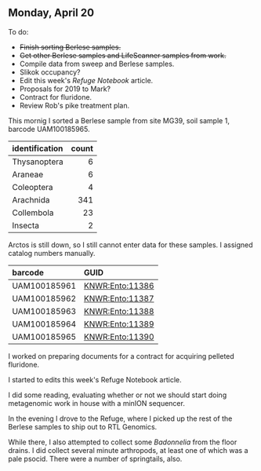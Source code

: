
## Monday, April 20

To do:

* ~~Finish sorting Berlese samples.~~
* ~~Get other Berlese samples and LifeScanner samples from work.~~
* Compile data from sweep and Berlese samples.
* Slikok occupancy?
* Edit this week's *Refuge Notebook* article.
* Proposals for 2019 to Mark?
* Contract for fluridone.
* Review Rob's pike treatment plan.

This mornig I sorted a Berlese sample from site MG39, soil sample 1, barcode UAM100185965.

identification|count
:---|---:
Thysanoptera|6
Araneae|6
Coleoptera|4
Arachnida|341
Collembola|23
Insecta|2

Arctos is still down, so I still cannot enter data for these samples. I assigned catalog numbers manually.

barcode|GUID
:---|:---
UAM100185961|[KNWR:Ento:11386](http://arctos.database.museum/guid/KNWR:Ento:11386)
UAM100185962|[KNWR:Ento:11387](http://arctos.database.museum/guid/KNWR:Ento:11387)
UAM100185963|[KNWR:Ento:11388](http://arctos.database.museum/guid/KNWR:Ento:11388)
UAM100185964|[KNWR:Ento:11389](http://arctos.database.museum/guid/KNWR:Ento:11389)
UAM100185965|[KNWR:Ento:11390](http://arctos.database.museum/guid/KNWR:Ento:11390)

I worked on preparing documents for a contract for acquiring pelleted fluridone.

I started to edits this week's Refuge Notebook article.

I did some reading, evaluating whether or not we should start doing metagenomic work in house with a minION sequencer.

In the evening I drove to the Refuge, where I picked up the rest of the Berlese samples to ship out to RTL Genomics.

While there, I also attempted to collect some *Badonnelia* from the floor drains. I did collect several minute arthropods, at least one of which was a pale psocid. There were a number of springtails, also.


